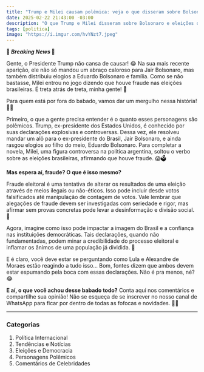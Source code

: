 ```yaml
---
title: "Trump e Milei causam polêmica: veja o que disseram sobre Bolsonaro e eleições"
date: 2025-02-22 21:43:00 -03:00
description: "O que Trump e Milei disseram sobre Bolsonaro e eleições que está agitando as redes sociais? 🤯🔍"
tags: [politica]
image: "https://i.imgur.com/hvYNzt7.jpeg"
---
```

**🚨 *Breaking News* 🚨**

Gente, o Presidente Trump não cansa de causar! 😂 Na sua mais recente aparição, ele não só mandou um abraço caloroso para Jair Bolsonaro, mas também distribuiu elogios a Eduardo Bolsonaro e família. Como se não bastasse, Milei entrou no jogo dizendo que houve fraude nas eleições brasileiras. É treta atrás de treta, minha gente! 🤯

Para quem está por fora do babado, vamos dar um mergulho nessa história! 🏊‍♂️

Primeiro, o que a gente precisa entender é o quanto esses personagens são polêmicos. Trump, ex-presidente dos Estados Unidos, é conhecido por suas declarações explosivas e controversas. Dessa vez, ele resolveu mandar um alô para o ex-presidente do Brasil, Jair Bolsonaro, e ainda rasgou elogios ao filho do meio, Eduardo Bolsonaro. Para completar a novela, Milei, uma figura controversa na política argentina, soltou o verbo sobre as eleições brasileiras, afirmando que houve fraude. 😱🗳️

**Mas espera aí, fraude? O que é isso mesmo?**

Fraude eleitoral é uma tentativa de alterar os resultados de uma eleição através de meios ilegais ou não-éticos. Isso pode incluir desde votos falsificados até manipulação de contagem de votos. Vale lembrar que alegações de fraude devem ser investigadas com seriedade e rigor, mas afirmar sem provas concretas pode levar a desinformação e divisão social. 🧐

Agora, imagine como isso pode impactar a imagem do Brasil e a confiança nas instituições democráticas. Tais declarações, quando não fundamentadas, podem minar a credibilidade do processo eleitoral e inflamar os ânimos de uma população já dividida. 😬

E é claro, você deve estar se perguntando como Lula e Alexandre de Moraes estão reagindo a tudo isso... Bom, fontes dizem que ambos devem estar espumando pela boca com essas declarações. Não é pra menos, né? 😂

**E aí, o que você achou desse babado todo?**
Conta aqui nos comentários e compartilhe sua opinião! Não se esqueça de se inscrever no nosso canal de WhatsApp para ficar por dentro de todas as fofocas e novidades. 📲✨

---

### Categorias
1. Política Internacional
2. Tendências e Notícias
3. Eleições e Democracia
4. Personagens Polêmicos
5. Comentários de Celebridades
